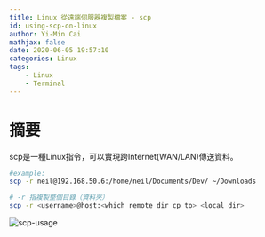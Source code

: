 ```yaml
---
title: Linux 從遠端伺服器複製檔案 - scp
id: using-scp-on-linux
author: Yi-Min Cai
mathjax: false
date: 2020-06-05 19:57:10
categories: Linux
tags:
    - Linux
    - Terminal
---
```

# 摘要

scp是一種Linux指令，可以實現跨Internet(WAN/LAN)傳送資料。
<!-- more -->

```bash
#example:
scp -r neil@192.168.50.6:/home/neil/Documents/Dev/ ~/Downloads
```

```bash
# -r 指複製整個目錄（資料夾）
scp -r <username>@host:<which remote dir cp to> <local dir>
```

![scp-usage](https://firebasestorage.googleapis.com/v0/b/hexo-neil-blog-db.appspot.com/o/blog-img%2Fusing-scp-on-linux%2Fscp-usage.png?alt=media&token=4fddb05a-0e93-471c-ba0f-53b769e29b66)